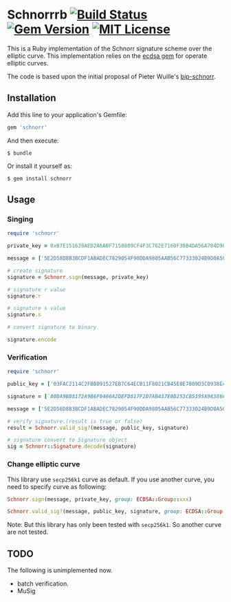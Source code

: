# Schnorrrb [![Build Status](https://travis-ci.org/chaintope/schnorrrb.svg?branch=master)](https://travis-ci.org/chaintope/schnorrrb) [![Gem Version](https://badge.fury.io/rb/schnorr.svg)](https://badge.fury.io/rb/schnorr) [![MIT License](http://img.shields.io/badge/license-MIT-blue.svg?style=flat)](LICENSE) 

This is a Ruby implementation of the Schnorr signature scheme over the elliptic curve. 
This implementation relies on the [ecdsa gem](https://github.com/DavidEGrayson/ruby_ecdsa) for operate elliptic curves.

The code is based upon the initial proposal of Pieter Wuille's [bip-schnorr](https://github.com/sipa/bips/blob/bip-schnorr/bip-schnorr.mediawiki).

## Installation

Add this line to your application's Gemfile:

```ruby
gem 'schnorr'
```

And then execute:

    $ bundle

Or install it yourself as:

    $ gem install schnorr

## Usage

### Singing

```ruby
require 'schnorr'

private_key = 0xB7E151628AED2A6ABF7158809CF4F3C762E7160F38B4DA56A784D9045190CFEF

message = ['5E2D58D8B3BCDF1ABADEC7829054F90DDA9805AAB56C77333024B9D0A508B75C'].pack('H*')

# create signature
signature = Schnorr.sign(message, private_key)

# signature r value
signature.r 

# signature s value
signature.s 

# convert signature to binary

signature.encode

```

### Verification

```ruby
require 'schnorr'

public_key = ['03FAC2114C2FBB091527EB7C64ECB11F8021CB45E8E7809D3C0938E4B8C0E5F84B'].pack('H*')

signature = [`00DA9B08172A9B6F0466A2DEFD817F2D7AB437E0D253CB5395A963866B3574BE00880371D01766935B92D2AB4CD5C8A2A5837EC57FED7660773A05F0DE142380`].pack('H*')

message = ['5E2D58D8B3BCDF1ABADEC7829054F90DDA9805AAB56C77333024B9D0A508B75C'].pack('H*')

# verify signature.(result is true or false)
result = Schnorr.valid_sig?(message, public_key, signature) 

# signature convert to Signature object
sig = Schnorr::Signature.decode(signature) 
```

### Change elliptic curve

This library use `secp256k1` curve as default. If you use another curve, you need to specify curve as following:

```ruby
Schnorr.sign(message, private_key, group: ECDSA::Group::xxx)

Schnorr.valid_sig?(message, public_key, signature, group: ECDSA::Group::xxx) 
```

Note: But this library has only been tested with `secp256k1`. So another curve are not tested.

## TODO

The following is unimplemented now.

* batch verification.
* MuSig